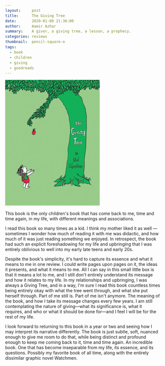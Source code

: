 ```yaml
---
layout:     post
title:      The Giving Tree
date:       2020-01-09 21:36:00
author:     Aamir Azhar
summary:    A giver, a giving tree, a lesson, a prophecy.
categories: reviews
thumbnail:  pencil-square-o
tags:
  - book
  - children
  - giving
  - goodreads
---
```

![Giving-Tree](/resources/images/01-09-2020/giving_tree.jpg)

This book is the only children's book that has come back to me, time and time again, in my life, with different meanings and associations.

I read this book so many times as a kid. I think my mother liked it as well — sometimes I wonder how much of reading it with me was didactic, and how much of it was just reading something we enjoyed. In retrospect, the book had such an explicit foreshadowing for my life and upbringing that I was entirely oblivious to well into my early late teens and early 20s.

Despite the book's simplicity, it's hard to capture its essence and what it means to me in one review. I could write pages upon pages on it, the ideas it presents, and what it means to me. All I can say in this small little box is that it means a lot to me, and I still don't entirely understand its message and how it relates to my life. In my relationships and upbringing, I was always a Giving Tree, and in a way, I'm sure I read this book countless times being entirely okay with what the tree went through, and what she put herself through. Part of me still is. Part of me isn't anymore. The meaning of the book, and how I take its message changes every few years. I am still contemplating the nature of giving—what its significance is, what it requires, and who or what it should be done for—and I feel I will be for the rest of my life.

I look forward to returning to this book in a year or two and seeing how I may interpret its narrative differently. The book is just subtle, soft, nuanced enough to give me room to do that, while being distinct and profound enough to keep me coming back to it, time and time again. An incredible book. One that has become inseparable from my life, its essence, and its questions. Possibly my favorite book of all time, along with the entirely dissimilar graphic novel Watchmen.

